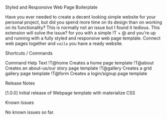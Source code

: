 Styled and Responsive Web Page Boilerplate

Have you ever needed to create a decent looking simple website for your personal project, but did you spend more time on its design than on working on its functionality?
This is normally not an issue but I found it tedious. This extension will solve the issue? for you with a simple !T + @<page name> and you're up and running with a fully styled and responsive web page template. Connect web pages together and `voila` you have a ready website.

Shortcuts / Commands

Command            Help Text
!T@home                Creates a home page template
!T@about                Creates an about-us/our story page template
!T@gallery            Creates a grid gallery page template
!T@form                Creates a login/signup page template

Release Notes

[1.0.0]
Initial release of Webpage template with materialize CSS

Known Issues

No known issues so far.
